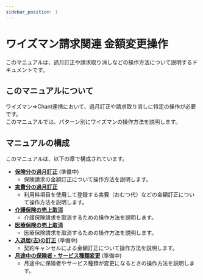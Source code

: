 ```yaml
---
sidebar_position: 1
---
```


# ワイズマン請求関連 金額変更操作

このマニュアルは、過月訂正や請求取り消しなどの操作方法について説明するドキュメントです。

## このマニュアルについて

ワイズマン⇒Chant連携において、過月訂正や請求取り消しに特定の操作が必要です。  
このマニュアルでは、パターン別にワイズマンの操作方法を説明します。

## マニュアルの構成

このマニュアルは、以下の章で構成されています。

*   **[保険分の過月訂正](./過月訂正/hoken.md)** (準備中)
    *   保険請求の金額訂正について操作方法を説明します。
*   **[実費分の過月訂正](./過月訂正/zippi.md)**
    *   利用料項目を使用して登録する実費（おむつ代）などの金額訂正について操作方法を説明します。
*   **[介護保険の売上取消](./売上取消/torikesi_kaigo.md)**
    *   介護保険請求を取消するための操作方法を説明します。
*   **[医療保険の売上取消](./売上取消/torikesi_iryo.md)**
    *   医療保険請求を取消するための操作方法を説明します。
*   **[入退居(去)の訂正](./過月訂正/nyutaikyo.md)**  (準備中)
    *   契約キャンセルによる金額訂正について操作方法を説明します。
*   **[月途中の保険者・サービス種類変更](./月途中の変更/totyu.md)** (準備中)
    *   月途中に保険者やサービス種類が変更になるときの操作方法を説明します。